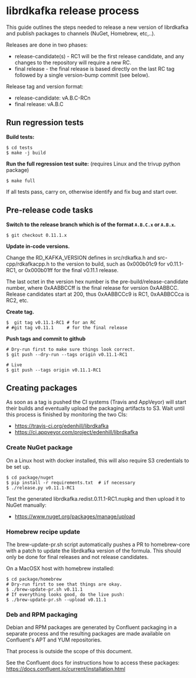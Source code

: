 # librdkafka release process

This guide outlines the steps needed to release a new version of librdkafka
and publish packages to channels (NuGet, Homebrew, etc,..).

Releases are done in two phases:
 * release-candidate(s) - RC1 will be the first release candidate, and any
   changes to the repository will require a new RC.
 * final release - the final release is based directly on the last RC tag
   followed by a single version-bump commit (see below).

Release tag and version format:
 * release-candidate: vA.B.C-RCn
 * final release: vA.B.C



## Run regression tests

**Build tests:**

    $ cd tests
    $ make -j build

**Run the full regression test suite:** (requires Linux and the trivup python package)

    $ make full


If all tests pass, carry on, otherwise identify and fix bug and start over.


## Pre-release code tasks

**Switch to the release branch which is of the format `A.B.C.x` or `A.B.x`.**

    $ git checkout 0.11.1.x


**Update in-code versions.**

Change the RD_KAFKA_VERSION defines in src/rdkafka.h and src-cpp/rdkafkacpp.h
to the version to build, such as 0x000b01c9 for v0.11.1-RC1, or 0x000b01ff for
the final v0.11.1 release.

The last octet in the version hex number is the pre-build/release-candidate
number, where 0xAABBCCff is the final release for version 0xAABBCC.
Release candidates start at 200, thus 0xAABBCCc9 is RC1, 0xAABBCCca is RC2, etc.


**Create tag.**

    $  git tag v0.11.1-RC1 # for an RC
    # #git tag v0.11.1     # for the final release


**Push tags and commit to github**

    # Dry-run first to make sure things look correct.
    $ git push --dry-run --tags origin v0.11.1-RC1

    # Live
    $ git push --tags origin v0.11.1-RC1



## Creating packages

As soon as a tag is pushed the CI systems (Travis and AppVeyor) will
start their builds and eventually upload the packaging artifacts to S3.
Wait until this process is finished by monitoring the two CIs:

 * https://travis-ci.org/edenhill/librdkafka
 * https://ci.appveyor.com/project/edenhill/librdkafka


### Create NuGet package

On a Linux host with docker installed, this will also require S3 credentials
to be set up.

    $ cd package/nuget
    $ pip install -r requirements.txt  # if necessary
    $ ./release.py v0.11.1-RC1

Test the generated librdkafka.redist.0.11.1-RC1.nupkg and
then upload it to NuGet manually:

 * https://www.nuget.org/packages/manage/upload


### Homebrew recipe update

The brew-update-pr.sh script automatically pushes a PR to homebrew-core
with a patch to update the librdkafka version of the formula.
This should only be done for final releases and not release candidates.

On a MacOSX host with homebrew installed:

    $ cd package/homebrew
    # Dry-run first to see that things are okay.
    $ ./brew-update-pr.sh v0.11.1
    # If everything looks good, do the live push:
    $ ./brew-update-pr.sh --upload v0.11.1


### Deb and RPM packaging

Debian and RPM packages are generated by Confluent packaging in a separate
process and the resulting packages are made available on Confluent's
APT and YUM repositories.

That process is outside the scope of this document.

See the Confluent docs for instructions how to access these packages:
https://docs.confluent.io/current/installation.html
